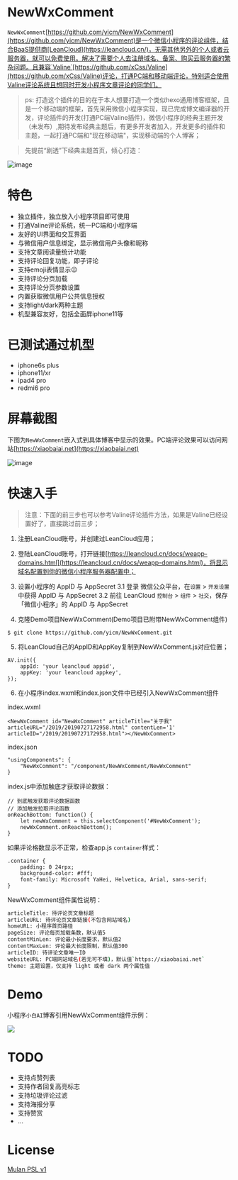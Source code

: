 # NewWxComment

`NewWxComment`[https://github.com/yicm/NewWxComment](https://github.com/yicm/NewWxComment)是一个微信小程序的评论组件，结合BaaS提供商[LeanCloud](https://leancloud.cn/)，无需其他另外的个人或者云服务器，就可以免费使用。解决了需要个人去注册域名、备案、购买云服务器的繁杂问题。且兼容`Valine`[https://github.com/xCss/Valine](https://github.com/xCss/Valine)评论，打通PC端和移动端评论，特别适合使用Valine评论系统且想同时开发小程序文章评论的同学们。

> ps: 打造这个插件的目的在于本人想要打造一个类似hexo通用博客框架，且是一个移动端的框架，首先采用微信小程序实现，现已完成博文编译器的开发，评论插件的开发(打通PC端Valine插件)，微信小程序的经典主题开发（未发布）,期待发布经典主题后，有更多开发者加入，开发更多的插件和主题，一起打通PC端和"现在移动端"，实现移动端的个人博客；

> 先提前“剧透”下经典主题首页，倾心打造：

![image](https://gitee.com/yicm/Images/raw/master/xiaobaiai/news/20190928120001.jpg)


# 特色

- 独立插件，独立放入小程序项目即可使用
- 打通Valine评论系统，统一PC端和小程序端
- 友好的UI界面和交互界面
- 与微信用户信息绑定，显示微信用户头像和昵称
- 支持文章阅读量统计功能
- 支持评论回复功能，即子评论
- 支持emoji表情显示😉
- 支持评论分页加载
- 支持评论分页参数设置
- 内置获取微信用户公共信息授权
- 支持light/dark两种主题
- 机型兼容友好，包括全面屏iphone11等

# 已测试通过机型

- iphone6s plus
- iphone11/xr
- ipad4 pro
- redmi6 pro

# 屏幕截图

下图为`NewWxComment`嵌入式到具体博客中显示的效果。PC端评论效果可以访问网站[https://xiaobaiai.net](https://xiaobaiai.net)

![image](https://gitee.com/yicm/Images/raw/master/xiaobaiai/news/NewWxComment.png)

# 快速入手

> 注意：下面的前三步也可以参考Valine评论插件方法，如果是Valine已经设置好了，直接跳过前三步；

1. 注册LeanCloud账号，并创建过LeanCloud应用；

2. 登陆LeanCloud账号，打开链接[https://leancloud.cn/docs/weapp-domains.html](https://leancloud.cn/docs/weapp-domains.html)，将显示域名配置到你的微信小程序服务器配置中；

3. 设置小程序的 AppID 与 AppSecret
    3.1 登录 微信公众平台，在`设置` > `开发设置` 中获得 AppID 与 AppSecret
    3.2 前往 LeanCloud `控制台` > `组件` > `社交`，保存「微信小程序」的 AppID 与 AppSecret

4. 克隆Demo项目NewWxComment(Demo项目已附带NewWxComment组件)

```
$ git clone https://github.com/yicm/NewWxComment.git
```

5. 将LeanCloud自己的AppID和AppKey复制到NewWxComment.js对应位置；

```
AV.init({
    appId: 'your leancloud appid',
    appKey: 'your leancloud appkey',
});
```

6. 在小程序index.wxml和index.json文件中已经引入NewWxComment组件

index.wxml

```
<NewWxComment id="NewWxComment" articleTitle="关于我" articleURL="/2019/20190727172958.html" contentLen='1' articleID="/2019/20190727172958.html"></NewWxComment>
```

index.json

```
"usingComponents": {
    "NewWxComment": "/component/NewWxComment/NewWxComment"
}
```

index.js中添加触底才获取评论数据：

```
// 到底触发获取评论数据函数
// 添加触发拉取评论函数
onReachBottom: function() {
    let newWxComment = this.selectComponent('#NewWxComment');
    newWxComment.onReachBottom();
}
```
如果评论格数显示不正常，检查app.js `container`样式：

```
.container {
    padding: 0 24rpx;
    background-color: #fff;
    font-family: Microsoft YaHei, Helvetica, Arial, sans-serif;
}
```

NewWxComment组件属性说明：

```bash
articleTitle: 待评论页文章标题
articleURL: 待评论页文章链接(不包含网站域名)
homeURL: 小程序首页路径
pageSize: 评论每页加载条数，默认值5
contentMinLen: 评论最小长度要求，默认值2
contentMaxLen: 评论最大长度限制，默认值300
articleID: 待评论文章唯一ID
websiteURL: PC端网站域名(若无可不填)，默认值`https://xiaobaiai.net`
theme: 主题设置，仅支持 light 或者 dark 两个属性值
```

# Demo

小程序`小白AI`博客引用NewWxComment组件示例：

![](https://raw.githubusercontent.com/yicm/WxComment/master/screenshot/xiaobaiai.jpg)

# TODO

- 支持点赞列表
- 支持作者回复高亮标志
- 支持垃圾评论过滤
- 支持海报分享
- 支持赞赏
- ...

# License

[Mulan PSL v1](http://license.coscl.org.cn/MulanPSL)


